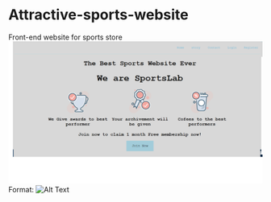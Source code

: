 # Attractive-sports-website
 Front-end website for sports store
 ![screenshot](https://github.com/mohitsaha/attractive-sports-website/blob/master/website%20screenshot.png)
Format: ![Alt Text](url)

